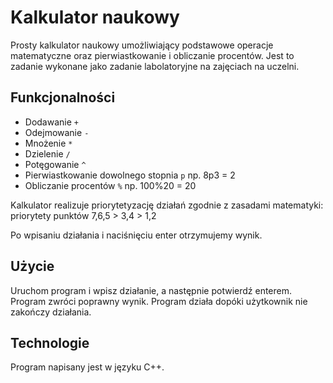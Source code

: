 # Kalkulator naukowy

Prosty kalkulator naukowy umożliwiający podstawowe operacje matematyczne oraz pierwiastkowanie i obliczanie procentów. Jest to zadanie wykonane jako zadanie labolatoryjne na zajęciach na uczelni.

## Funkcjonalności

* Dodawanie `+`
* Odejmowanie `-`
* Mnożenie `*`
* Dzielenie `/`
* Potęgowanie `^`
* Pierwiastkowanie dowolnego stopnia `p` np. 8p3 = 2
* Obliczanie procentów `%` np. 100%20 = 20

Kalkulator realizuje priorytetyzację działań zgodnie z zasadami matematyki: priorytety punktów 7,6,5 > 3,4 > 1,2

Po wpisaniu działania i naciśnięciu enter otrzymujemy wynik.

## Użycie

Uruchom program i wpisz działanie, a następnie potwierdź enterem. Program zwróci poprawny wynik. Program działa dopóki użytkownik nie zakończy działania.

## Technologie

Program napisany jest w języku C++.


